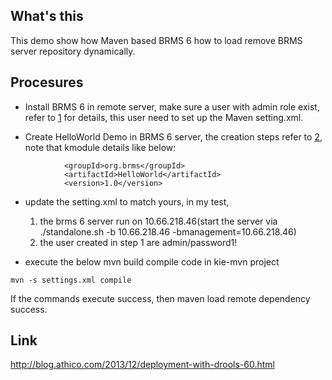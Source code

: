 What's this
-----------

This demo show how Maven based BRMS 6 how to load remove BRMS server repository dynamically.

Procesures
----------

* Install BRMS 6 in remote server, make sure a user with admin role exist, refer to [1](https://access.redhat.com/site/documentation/en-US/Red_Hat_JBoss_BRMS/6.0/html/Installation_Guide/Creating_the_users.html) for details, this user need to set up the Maven setting.xml.

* Create HelloWorld Demo in BRMS 6 server, the creation steps refer to [2](https://access.redhat.com/site/documentation/en-US/Red_Hat_JBoss_BRMS/6.0/html/Getting_Started_Guide/chap-Hello_World_rule_example.html), note that kmodule details like below:
~~~
			<groupId>org.brms</groupId>
			<artifactId>HelloWorld</artifactId>
			<version>1.0</version>
~~~

* update the setting.xml to match yours, in my test, 
  1) the brms 6 server run on 10.66.218.46(start the server via ./standalone.sh -b 10.66.218.46 -bmanagement=10.66.218.46)
  2) the user created in step 1 are admin/password1!

* execute the below mvn build compile code in kie-mvn project
~~~
mvn -s settings.xml compile
~~~

If the commands execute success, then maven load remote dependency success.

Link
----

http://blog.athico.com/2013/12/deployment-with-drools-60.html
